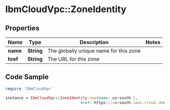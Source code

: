 # IbmCloudVpc::ZoneIdentity

## Properties

Name | Type | Description | Notes
------------ | ------------- | ------------- | -------------
**name** | **String** | The globally unique name for this zone | 
**href** | **String** | The URL for this zone | 

## Code Sample

```ruby
require 'IbmCloudVpc'

instance = IbmCloudVpc::ZoneIdentity.new(name: us-south-1,
                                 href: https://us-south.iaas.cloud.ibm.com/v1/regions/us-south/zones/us-south-1)
```


